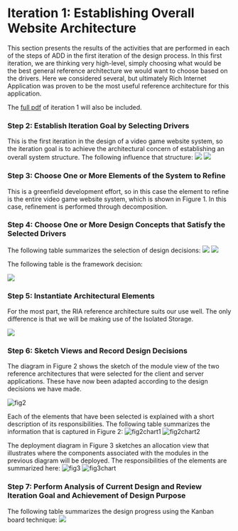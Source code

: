 # Iteration 1: Establishing Overall Website Architecture
This section presents the results of the activities that are performed in each of the steps of ADD in the first iteration of the design process. 
In this first iteration, we are thinking very high-level, simply choosing what would be the best general reference architecture we would want to choose based on the drivers. Here we considered several, but ultimately Rich Internet Application was proven to be the most useful reference architecture for this application. 


The [full pdf](https://github.com/JoeyVillafuerte/SOFE3650-Final-Project/blob/main/Phase%203/Iteration%201/Iteration%201.pdf) of iteration 1 will also be included.

### Step 2: Establish Iteration Goal by Selecting Drivers
This is the first iteration in the design of a video game website system, so the iteration goal is to achieve the architectural concern of establishing an overall system structure. The following influence that structure:
![](https://github.com/JoeyVillafuerte/SOFE3650-Final-Project/blob/main/Phase%203/Iteration%201/Driver%20Table%20%26%20Images/driver%20table.jpg)
![](https://github.com/JoeyVillafuerte/SOFE3650-Final-Project/blob/main/Phase%203/Iteration%201/Driver%20Table%20%26%20Images/context%20diagram.jpg)


### Step 3: Choose One or More Elements of the System to Refine
This is a greenfield development effort, so in this case the element to refine is the entire video game website system, which is shown in Figure 1. In this case, refinement is performed through decomposition.

### Step 4: Choose One or More Design Concepts that Satisfy the Selected Drivers
The following table summarizes the selection of design decisions:
![](https://github.com/JoeyVillafuerte/SOFE3650-Final-Project/blob/main/Phase%203/Iteration%201/Design%20Decisions/design%20decision%201.jpg)
![](https://github.com/JoeyVillafuerte/SOFE3650-Final-Project/blob/main/Phase%203/Iteration%201/Design%20Decisions/design%20decision%202.jpg)

The following table is the framework decision:

![](https://github.com/JoeyVillafuerte/SOFE3650-Final-Project/blob/main/Phase%203/Iteration%201/Design%20Decisions/design%20decision%203.jpg)

### Step 5: Instantiate Architectural Elements
For the most part, the RIA reference architecture suits our use well. The only difference is that we will be making use of the Isolated Storage.

![](https://github.com/JoeyVillafuerte/SOFE3650-Final-Project/blob/main/Phase%203/Iteration%201/Design%20Decisions/design%20decision%204.jpg)


### Step 6: Sketch Views and Record Design Decisions
The diagram in Figure 2 shows the sketch of the module view of the two reference architectures that were selected for the client and server applications. These have now been adapted according to the design decisions we have made.

![fig2](https://github.com/JoeyVillafuerte/SOFE3650-Final-Project/blob/main/Phase%203/Iteration%201/Driver%20Table%20%26%20Images/Iteration%201%20Figure%202%20-%20Client%20and%20Server%20Side%20Architecture.jpg)

Each of the elements that have been selected is explained with a short description of its responsibilities. The following table summarizes the information that is captured in Figure 2:
![fig2chart1](https://github.com/JoeyVillafuerte/SOFE3650-Final-Project/blob/main/Phase%203/Iteration%201/Driver%20Table%20%26%20Images/Iteration%201%20Figure%202%20Chart%201.jpg)
![fig2chart2](https://github.com/JoeyVillafuerte/SOFE3650-Final-Project/blob/main/Phase%203/Iteration%201/Driver%20Table%20%26%20Images/Iteration%201%20Figure%202%20Chart%202.jpg)

The deployment diagram in Figure 3 sketches an allocation view that illustrates where the components associated with the modules in the previous diagram will be deployed. The responsibilities of the elements are summarized here:
![fig3](https://github.com/JoeyVillafuerte/SOFE3650-Final-Project/blob/main/Phase%203/Iteration%201/Driver%20Table%20%26%20Images/Iteration%201%20Figure%203%20-%20Deployment%20Diagram.jpg)
![fig3chart](https://github.com/JoeyVillafuerte/SOFE3650-Final-Project/blob/main/Phase%203/Iteration%201/Driver%20Table%20%26%20Images/Iteration%201%20Figure%203%20Chart.jpg)

### Step 7: Perform Analysis of Current Design and Review Iteration Goal and Achievement of Design Purpose
The following table summarizes the design progress using the Kanban board technique:
![](https://github.com/JoeyVillafuerte/SOFE3650-Final-Project/blob/main/Phase%203/Iteration%201/Deployment%20Models%20%26%20Chart/concern%20chart.jpg)
